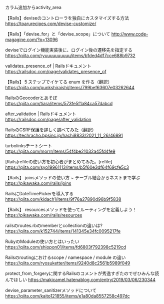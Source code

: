 カラム追加からactivity_area

【Rails】deviseのコントローラを独自にカスタマイズする方法
https://toarurecipes.com/devise-customize/

【Rails】「devise_for」と「devise_scope」について
http://www.code-magagine.com/?p=13096

deviseでログイン機能実装後に、ログイン後の遷移先を指定する
https://qiita.com/ryuuuuuuuuuu/items/b1ded4d17cce688b9732

validates_presence_of | Railsドキュメント
https://railsdoc.com/page/validates_presence_of

【Rails】５ステップでイケてる enum を作る（翻訳）
https://qiita.com/punkshiraishi/items/799bef63607e03262644

RailsのGeocoderとあそぼ
https://qiita.com/tiara/items/573fe5f1a84ca57dabcd

after_validation | Railsドキュメント
https://railsdoc.com/page/after_validation

RailsのCSRF保護を詳しく調べてみた（翻訳）
https://techracho.bpsinc.jp/hachi8833/2021_11_26/46891

turbolinksチートシート
https://qiita.com/morrr/items/54f4be21032a45fd4fe9

[Rails]refileの使い方を初心者がまとめてみた。[refile]
https://qiita.com/syo19961113/items/b5f60e3df64f69cfe5c3

【Rails】 joinsメソッドの使い方 ~ テーブル結合からネストまで学ぶ
https://pikawaka.com/rails/joins

RailsにDateTimePickerを導入する
https://qiita.com/kidach1/items/9f76a27890d96b9f5838

【Rails】 resourcesメソッドを使ってルーティングを定義しよう！
https://pikawaka.com/rails/resources

railsのroutes.rbのmemberとcollectionの違いは?
https://qiita.com/k152744/items/141345e34fc0095217fe

RubyのModuleの使い方とはいったい
https://qiita.com/shiopon01/items/fd6803f792398c5219cd

Railsのroutingにおけるscope / namespace / module の違い
https://qiita.com/ryosuketter/items/9240d8c2561b5989f049

protect_from_forgeryに関するRailsのコメントが秀逸すぎたのでぜひみんな読んでほしい
https://makicamel.hatenablog.com/entry/2019/03/06/230344

devise_parameter_sanitizerメソッドについて
https://qiita.com/kaito121855/items/e1a80da8557258c497dc